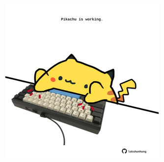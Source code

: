 <!-- built at 11/02/2025, 08:00:52 UTC -->
<p align="center">
  <img width="500" height="500" src="./ReadmeImage.svg">
</p>

